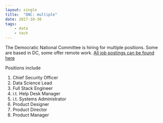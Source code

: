 ```yaml
---
layout: single
title:  "DNC: multiple"
date: 2017-10-30
tags: 
    - data
    - tech
---
```


The Democratic National Committee is hiring for multiple positions. Some are based in DC, some offer remote work.
[All job postings can be found here](https://jobs.lever.co/dnc)

Positions include

1. Chief Security Officer
2. Data Science Lead
3. Full Stack Engineer
4. i.t. Help Desk Manager
5. i.t. Systems Administrator
6. Product Designer
7. Product Director
8. Product Manager
